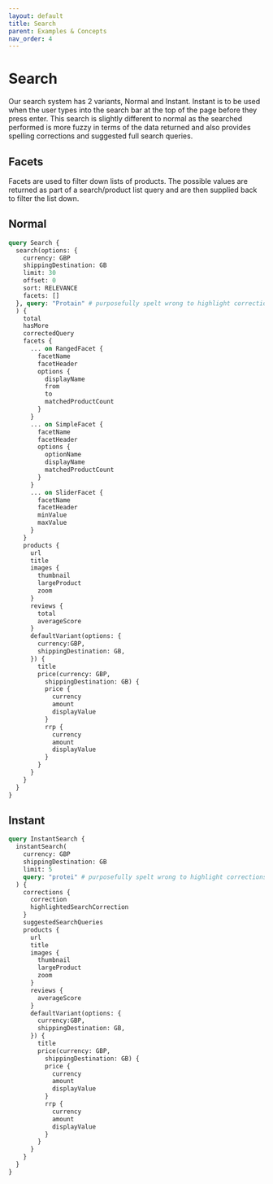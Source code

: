 ```yaml
---
layout: default
title: Search
parent: Examples & Concepts
nav_order: 4
---
```


# Search
Our search system has 2 variants, Normal and Instant.
Instant is to be used when the user types into the search bar at the top of the page before they press enter. This search is slightly different to normal as the searched performed is more fuzzy in terms of the data returned and also provides spelling corrections and suggested full search queries.

## Facets
Facets are used to filter down lists of products. The possible values are returned as part of a search/product list query and are then supplied back to filter the list down.

## Normal

```graphql
query Search {
  search(options: {
    currency: GBP
    shippingDestination: GB
    limit: 30
    offset: 0
    sort: RELEVANCE
    facets: []
  }, query: "Protain" # purposefully spelt wrong to highlight corrections
  ) {
    total
    hasMore
    correctedQuery
    facets {
      ... on RangedFacet {
        facetName
        facetHeader
        options {
          displayName
          from
          to
          matchedProductCount
        }
      }
      ... on SimpleFacet {
        facetName
        facetHeader
        options {
          optionName
          displayName
          matchedProductCount
        }
      }
      ... on SliderFacet {
        facetName
        facetHeader
        minValue
        maxValue
      }
    }
    products {
      url
      title
      images {
        thumbnail
        largeProduct
        zoom
      }
      reviews {
        total
        averageScore
      }
      defaultVariant(options: {
      	currency:GBP,
        shippingDestination: GB,
      }) {
        title
        price(currency: GBP,
          shippingDestination: GB) {
          price {
            currency
            amount
            displayValue
          }
          rrp {
            currency
            amount
            displayValue
          }
        }
      }
    }
  }
}
```

## Instant

```graphql
query InstantSearch {
  instantSearch(
    currency: GBP
    shippingDestination: GB
    limit: 5
    query: "protei" # purposefully spelt wrong to highlight corrections
  ) {
    corrections {
      correction
      highlightedSearchCorrection
    }
    suggestedSearchQueries
    products {
      url
      title
      images {
        thumbnail
        largeProduct
        zoom
      }
      reviews {
        averageScore
      }
      defaultVariant(options: {
      	currency:GBP,
        shippingDestination: GB,
      }) {
        title
        price(currency: GBP,
          shippingDestination: GB) {
          price {
            currency
            amount
            displayValue
          }
          rrp {
            currency
            amount
            displayValue
          }
        }
      }
    }
  }
}
```